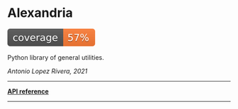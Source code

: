 # Alexandria

![alt text](tests/coverage/coverage.svg ".coverage available in tests/coverage/")

Python library of general utilities.

_Antonio Lopez Rivera, 2021_

---

**[API reference]()**

---


